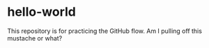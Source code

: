 # hello-world
This repository is for practicing the GitHub flow. Am I pulling off this mustache or what?
